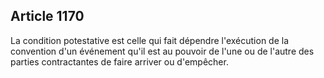 Article 1170
----
La condition potestative est celle qui fait dépendre l'exécution de la
convention d'un événement qu'il est au pouvoir de l'une ou de l'autre des
parties contractantes de faire arriver ou d'empêcher.
